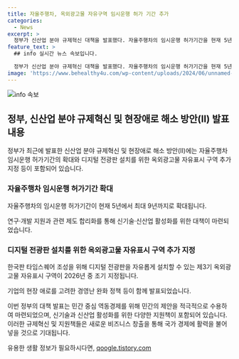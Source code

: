 ```yaml
---
title: 자율주행차, 옥외광고물 자유구역 임시운행 허가 기간 추가
categories:
  - News
excerpt: >
  정부가 신산업 분야 규제혁신 대책을 발표했다. 자율주행차의 임시운행 허가기간을 현재 5년에서 최대 9년까지로 확대하고, 디지털 전광판을 자유롭게 설치할 수 있는 옥외광고물 자유표시 구역을 추가로 지정했다. 민간 중심 역동경제 구현을 위해 신속한 범부처 합동으로 마련된 대책은 신기술·신산업 활성화를 지원하고, 친환경 신기술 분야 비즈니스 확대를 위한 내용을 포함하고 있다. 또한, 기업 경영과 밀접한 현장 규제 해소방안도 마련되었다. 이와 함께, 법인 택시 업계의 경영난을 고려한 대책도 발표되었다. 기업 현장의 어려움을 개선해 나가기로 한 정부는 국민과 기업에 보탬이 될 수 있도록 계획을 세웠다.
feature_text: >
  ## info 실시간 뉴스 속보입니다.

  정부가 신산업 분야 규제혁신 대책을 발표했다. 자율주행차의 임시운행 허가기간을 현재 5년에서 최대 9년까지로 확대하고, 디지털 전광판을 자유롭게 설치할 수 있는 옥외광고물 자유표시 구역을 추가로 지정했다. 민간 중심 역동경제 구현을 위해 신속한 범부처 합동으로 마련된 대책은 신기술·신산업 활성화를 지원하고, 친환경 신기술 분야 비즈니스 확대를 위한 내용을 포함하고 있다. 또한, 기업 경영과 밀접한 현장 규제 해소방안도 마련되었다. 이와 함께, 법인 택시 업계의 경영난을 고려한 대책도 발표되었다. 기업 현장의 어려움을 개선해 나가기로 한 정부는 국민과 기업에 보탬이 될 수 있도록 계획을 세웠다.
image: 'https://www.behealthy4u.com/wp-content/uploads/2024/06/unnamed-file.png'
---
```


<p><img src="https://www.behealthy4u.com/wp-content/uploads/2024/06/unnamed-file.png" alt="info 속보" /></p>

<h2 data-ke-size="size26">정부, 신산업 분야 규제혁신 및 현장애로 해소 방안(Ⅱ) 발표 내용</h2>

<p>정부가 최근에 발표한 신산업 분야 규제혁신 및 현장애로 해소 방안(Ⅱ)에는 자율주행차 임시운행 허가기간의 확대와 디지털 전광판 설치를 위한 옥외광고물 자유표시 구역 추가 지정 등이 포함되어 있습니다.</p>

<h3>자율주행차 임시운행 허가기간 확대</h3>

<p data-ke-size="size16">자율주행차의 임시운행 허가기간이 현재 5년에서 최대 9년까지로 확대됩니다.</p>

<p data-ke-size="size16">연구·개발 지원과 관련 제도 합리화를 통해 신기술·신산업 활성화를 위한 대책이 마련되었습니다.</p>

<h3>디지털 전광판 설치를 위한 옥외광고물 자유표시 구역 추가 지정</h3>

<p data-ke-size="size16">한국판 타임스퀘어 조성을 위해 디지털 전광판을 자유롭게 설치할 수 있는 제3기 옥외광고물 자유표시 구역이 2026년 중 조기 지정됩니다.</p>

<p data-ke-size="size16">기업의 현장 애로를 고려한 경영난 완화 정책 등이 함께 발표되었습니다.</p>

<p>이번 정부의 대책 발표는 민간 중심 역동경제를 위해 민간의 제안을 적극적으로 수용하여 마련되었으며, 신기술과 신산업 활성화를 위한 다양한 지원책이 포함되어 있습니다. 이러한 규제혁신 및 지원책들은 새로운 비즈니스 창출을 통해 국가 경제에 활력을 불어넣을 것으로 기대됩니다.</p>
유용한 생활 정보가 필요하시다면, <a href="https://qoogle.tistory.com" rel="dofollow">qoogle.tistory.com</a>


